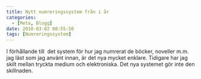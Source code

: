 ```yaml
---
title: Nytt numreringssystem från i år
categories:
  - [Meta, Blogg]
date: 2010-03-02 00:55:50
tags: [Numreringssystem]
---
```

I förhållande till  det system för hur jag numrerat de böcker, noveller m.m. jag läst som jag använt innan, är det nya mycket enklare. Tidigare har jag skilt mellan tryckta medium och elektroniska. Det nya systemet gör inte den skillnaden.
